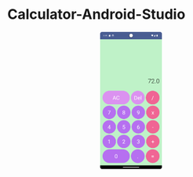 # Calculator-Android-Studio
<p align="center">
    <img src="https://github.com/digdemyildiz/Calculator-Android-Studio/blob/main/The%20Calculator%20App.png?raw=true" width=25% height=25%>
</p>
